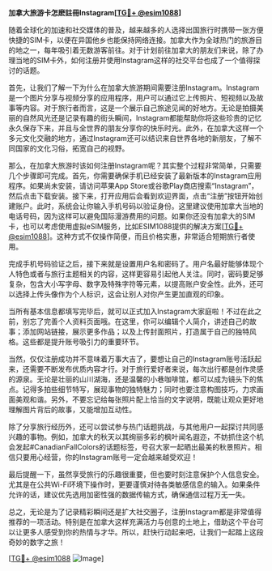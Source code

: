 **加拿大旅游卡怎麽註冊Instagram[[TG💪+ @esim1088](https://t.me/s/esim1088)]**

随着全球化的加速和社交媒体的普及，越来越多的人选择出国旅行时携带一张方便快捷的SIM卡，以便在异国他乡也能保持网络连接。加拿大作为全球热门的旅游目的地之一，每年吸引着无数游客前往。对于计划前往加拿大的朋友们来说，除了办理当地的SIM卡外，如何注册并使用Instagram这样的社交平台也成了一个值得探讨的话题。

首先，让我们了解一下为什么在加拿大旅游期间需要注册Instagram。Instagram是一个图片分享与视频分享的应用程序，用户可以通过它上传照片、短视频以及故事等内容。对于旅行者而言，这是一个展示自己旅途见闻的好地方。无论是拍摄美丽的自然风光还是记录有趣的街头瞬间，Instagram都能帮助你将这些珍贵的记忆永久保存下来，并且与全世界的朋友分享你的快乐时光。此外，在加拿大这样一个多元文化交融的地方，通过Instagram还可以结识来自世界各地的新朋友，了解不同国家的文化习俗，拓宽自己的视野。

那么，在加拿大旅游时该如何注册Instagram呢？其实整个过程非常简单，只需要几个步骤即可完成。首先，你需要确保手机已经安装了最新版本的Instagram应用程序。如果尚未安装，请访问苹果App Store或谷歌Play商店搜索“Instagram”，然后点击下载安装。接下来，打开应用后会看到欢迎界面，点击“注册”按钮开始创建账户。此时，系统会让你输入手机号码以验证身份。这里建议使用加拿大当地的电话号码，因为这样可以避免国际漫游费用的问题。如果你还没有加拿大的SIM卡，也可以考虑使用虚拟eSIM服务，比如ESIM1088提供的解决方案[[TG💪+ @esim1088](https://t.me/s/esim1088)]。这种方式不仅操作简便，而且价格实惠，非常适合短期旅行者使用。

完成手机号码验证之后，接下来就是设置用户名和密码了。用户名最好能够体现个人特色或者与旅行主题相关的内容，这样更容易引起他人关注。同时，密码要足够复杂，包含大小写字母、数字及特殊字符等元素，以提高账户安全性。此外，还可以选择上传头像作为个人标识，这会让别人对你产生更加直观的印象。

当所有基本信息都填写完毕后，就可以正式加入Instagram大家庭啦！不过在此之前，别忘了完善个人资料页面哦。在这里，你可以编辑个人简介，讲述自己的故事；添加网站链接，展示更多作品；以及上传封面照片，打造属于自己的独特风格。这些都是提升账号吸引力的重要环节。

当然，仅仅注册成功并不意味着万事大吉了，要想让自己的Instagram账号活跃起来，还需要不断发布优质内容才行。对于旅行爱好者来说，每次出行都是创作灵感的源泉。无论是壮丽的山川湖海，还是温馨的小巷咖啡馆，都可以成为镜头下的焦点。记得多拍些细节特写，展现事物的独特魅力；同时也要注意构图技巧，力求画面美观和谐。另外，不要忘记给每张照片配上恰当的文字说明，既能让观众更好地理解图片背后的故事，又能增加互动性。

除了分享旅行经历外，还可以尝试参与热门话题挑战，与其他用户一起探讨共同感兴趣的事物。例如，加拿大的秋天以其绚丽多彩的枫叶闻名遐迩，不妨抓住这个机会发起#CanadianFallColors的话题标签，号召大家一起晒出最美的秋景照片。相信只要用心经营，你的Instagram账号一定会越来越受欢迎！

最后提醒一下，虽然享受旅行的乐趣很重要，但也要时刻注意保护个人信息安全。尤其是在公共Wi-Fi环境下操作时，更要谨慎对待各类敏感信息的输入。如果条件允许的话，建议优先选用加密性强的数据传输方式，确保通信过程万无一失。

总之，无论是为了记录精彩瞬间还是扩大社交圈子，注册Instagram都是非常值得推荐的一项活动。特别是在加拿大这样充满活力与创意的土地上，借助这个平台可以让更多人感受到你的热情与才华。所以，赶快行动起来吧，让我们一起踏上这段奇妙的数字之旅！

[[TG💪+ @esim1088](https://t.me/s/esim1088) ![Image](https://i.postimg.cc/4NQfJmqS/Snipaste-2025-05-13-00-14-12.png)]